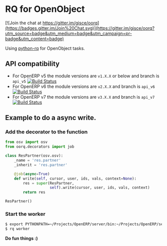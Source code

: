 # RQ for OpenObject

[![Join the chat at https://gitter.im/gisce/oorq](https://badges.gitter.im/Join%20Chat.svg)](https://gitter.im/gisce/oorq?utm_source=badge&utm_medium=badge&utm_campaign=pr-badge&utm_content=badge)

Using [python-rq](http://python-rq.org) for OpenObject tasks.

## API compatibility

 * For OpenERP v5 the module versions are `v1.X.X` or below and branch is `api_v5` [![Build Status](https://travis-ci.org/gisce/oorq.png?branch=api_v5)](https://travis-ci.org/gisce/oorq)
 * For OpenERP v6 the module versions are `v2.X.X` and branch is `api_v6` [![Build Status](https://travis-ci.org/gisce/oorq.png?branch=api_v6)](https://travis-ci.org/gisce/oorq)
 * For OpenERP v7 the module versions are `v3.X.X` and branch is `api_v7` [![Build Status](https://travis-ci.org/gisce/oorq.png?branch=api_v7)](https://travis-ci.org/gisce/oorq)

## Example to do a async write.

### Add the decorator to the function

```python
from osv import osv
from oorq.decorators import job

class ResPartner(osv.osv):
    _name = 'res.partner'
    _inherit = 'res.partner'

    @job(async=True)
    def write(self, cursor, user, ids, vals, context=None):
        res = super(ResPartner,
                    self).write(cursor, user, ids, vals, context)
        return res

ResPartner()
```

### Start the worker

```sh
$ export PYTHONPATH=~/Projects/OpenERP/server/bin:~/Projects/OpenERP/server/bin/addons
$ rq worker
```

**Do fun things :)**
